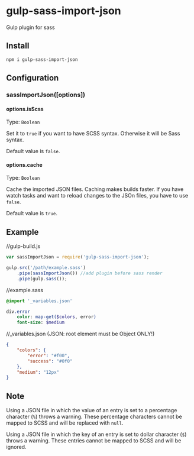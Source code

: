 # gulp-sass-import-json

Gulp plugin for sass

## Install

```bash
npm i gulp-sass-import-json
```

## Configuration

### sassImportJson([options])

#### options.isSсss

Type: `Boolean`

Set it to `true` if you want to have SCSS syntax. Otherwise it will be Sass syntax.

Default value is `false`.

#### options.cache

Type: `Boolean`

Cache the imported JSON files. Caching makes builds faster. If you have watch tasks and want to reload changes to the JSOn files, you have to use `false`.

Default value is `true`.

## Example

//gulp-build.js

```js
var sassImportJson = require('gulp-sass-import-json');

gulp.src('/path/example.sass')
    .pipe(sassImportJson()) //add plugin before sass render
    .pipe(gulp.sass());
```

//example.sass

```sass
@import '_variables.json'

div.error
    color: map-get($colors, error)
    font-size: $medium
```

//\_variables.json (JSON: root element must be Object ONLY!)

```json
{
    "colors": {
        "error": "#f00",
        "success": "#0f0"
    },
    "medium": "12px"
}
```

## Note

Using a JSON file in which the value of an entry is set to a percentage character (`%`) throws a warning. These percentage characters cannot be mapped to SCSS and will be replaced with `null`.

Using a JSON file in which the key of an entry is set to dollar character (`$`) throws a warning. These entries cannot be mapped to SCSS and will be ignored.
